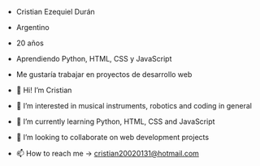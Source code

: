 - Cristian Ezequiel Durán
- Argentino
- 20 años
- Aprendiendo Python, HTML, CSS y JavaScript
- Me gustaría trabajar en proyectos de desarrollo web

- 👋 Hi! I’m Cristian
- 👀 I’m interested in musical instruments, robotics and coding in general
- 🌱 I’m currently learning Python, HTML, CSS and JavaScript 
- 💞️ I’m looking to collaborate on web development projects
- 📫 How to reach me -> cristian20020131@hotmail.com
<!---
Cristian20020131/Cristian20020131 is a ✨ special ✨ repository because its `README.md` (this file) appears on your GitHub profile.
You can click the Preview link to take a look at your changes.
--->
